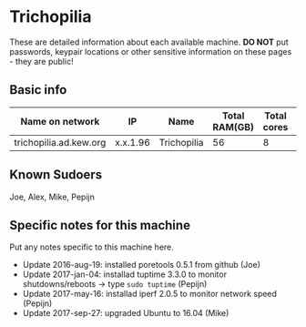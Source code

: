 # Trichopilia

These are detailed information about each available machine. **DO NOT** put passwords, keypair locations or other sensitive information on these pages - they are public!

## Basic info

Name on network | IP  | Name | Total RAM(GB) | Total cores | Notes
--------------- | --- | ---- | ------------- | ----------- | -----
trichopilia.ad.kew.org | x.x.1.96 | Trichopilia | 56 | 8 | na

## Known Sudoers

Joe, Alex, Mike, Pepijn

## Specific notes for this machine

Put any notes specific to this machine here.

* Update 2016-aug-19: installed poretools 0.5.1 from github (Joe)
* Update 2017-jan-04: installad tuptime 3.3.0 to monitor shutdowns/reboots -> type `sudo tuptime` (Pepijn)
* Update 2017-may-16: installad iperf 2.0.5 to monitor network speed (Pepijn)
* Update 2017-sep-27: upgraded Ubuntu to 16.04 (Mike)
